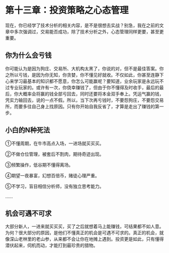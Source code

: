 # 第十三章：投资策略之心态管理

现在，你已经学了技术分析的相关内容，是不是很想去实战？别急，我在之前的文章中多次强调过，交易能否成功，除了技术分析之外，心态管理同样更要，甚至更重要。

## 你为什么会亏钱

你可能认为是因为狗庄、交易所、大机构太黑了，你说的对，但不是最佳答案。你之所以亏钱，是因为你无知，你贪婪，你不懂见好就收。不仅如此，你甚至连静下心来学习最基本的知识都不愿意，你怎么可能赢呢？要知道，业余玩家是永远玩不过专业玩家的。或许有一次，你侥幸赚钱了，但由于你不懂得及时收手，最后的最后，你大概率会将赢的钱全部亏回去，同时还要将本金双手奉上。凭运气赢的钱，凭实力输回去，说的一点不假。所以，当下次再亏钱时，不要怨狗庄，不要怨交易所，而要多往自己身上找原因。只有你开始自我反省了，才算是走出了赚钱的第一步。

## 小白的N种死法

①不懂周期，在牛市高点入场，一进场就买买买。

②不做仓位管理，被套后不割肉，期待奇迹出现。

③频繁操作，低谷期不懂得离场。

④期望一夜暴富，幻想百倍币，赌徒心理严重。

⑤不学习，盲目相信分析师，没有独立思考能力。

……

## 机会可遇不可求

大部分新人，一进来就买买买，买了之后就想着马上能赚钱，可结果都不如人意。为何？很大部分的原因，是他们不懂真正的机会是可遇不可求的。真正的机会，就像深山老林里的老山参，从来都不会让你在地摊上遇到。投资更是如此，只有懂得潜伏起来，伺机而动，才能打到最珍贵的猎物。

